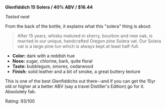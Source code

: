 **Glenfiddich 15 Solera / 40% ABV / $16.44**

*Tasted neat*

From the back of the bottle, it explains what this "solera" thing is about:

> After 15 years, whisky matured in sherry, bourbon and new oak, is married in our unique, handcrafted Oregon pine Solera vat.  Our Solera vat is a large pine tun which is always kept at least half-full.

* **Color:** dark with a reddish hue
* **Nose:** sugar, chlorine, bark, quite floral
* **Taste:** bubblegum, smores, cedarwood
* **Finish:** solid leather and a bit of smoke, a great buttery texture

This is one of the best Glenfiddichs out there--and if you can get the 15yr old or higher at a better ABV (say a travel Distiller's Edition) go for it.  Absolutely fab.

Rating: 93/100